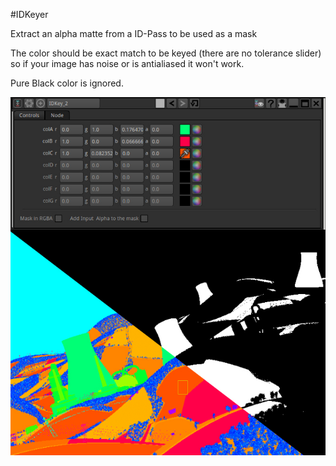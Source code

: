 #IDKeyer

Extract an alpha matte from a ID-Pass to be used as a mask

The color should be exact match to be keyed (there are no tolerance slider) so if your image has noise or is antialiased it won't work.

Pure Black color is ignored.

![Screenshot](Resources/ScreenShot.jpg)
